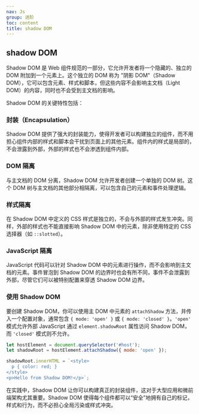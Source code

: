 ```yaml
---
nav: Js
group: 进阶
toc: content
title: shadow DOM
---
```


## shadow DOM

Shadow DOM 是 Web 组件规范的一部分，它允许开发者将一个隐藏的、独立的 DOM 附加到一个元素上。这个独立的 DOM 称为 "阴影 DOM"（Shadow DOM），它可以包含元素、样式和脚本，但这些内容不会影响主文档（Light DOM）的内容，同时也不会受到主文档的影响。

Shadow DOM 的关键特性包括：

### 封装（Encapsulation）

Shadow DOM 提供了强大的封装能力，使得开发者可以构建独立的组件，而不用担心组件内部的样式和脚本会干扰到页面上的其他元素。组件内的样式是局部的，不会泄露到外部，外部的样式也不会渗透到组件内部。

### DOM 隔离

与主文档的 DOM 分离，Shadow DOM 允许开发者创建一个单独的 DOM 树。这个 DOM 树与主文档的其他部分相隔离，可以包含自己的元素和事件处理逻辑。

### 样式隔离

在 Shadow DOM 中定义的 CSS 样式是独立的，不会与外部的样式发生冲突。同样，外部的样式也不能直接影响 Shadow DOM 中的元素，除非使用特定的 CSS 选择器（如 `::slotted`）。

### JavaScript 隔离

JavaScript 代码可以针对 Shadow DOM 中的元素进行操作，而不会影响到主文档的元素。事件冒泡到 Shadow DOM 的边界时也会有所不同，事件不会泄露到外部，尽管它们可以被特别配置来穿透 Shadow DOM 边界。

### 使用 Shadow DOM

要创建 Shadow DOM，你可以使用主 DOM 中元素的 `attachShadow` 方法，并传入一个配置对象，通常包含 `{ mode: 'open' }` 或 `{ mode: 'closed' }`。`'open'` 模式允许外部 JavaScript 通过 `element.shadowRoot` 属性访问 Shadow DOM，而 `'closed'` 模式则不允许。

```javascript
let hostElement = document.querySelector('#host');
let shadowRoot = hostElement.attachShadow({ mode: 'open' });

shadowRoot.innerHTML = `<style>
  p { color: red; }
</style>
<p>Hello from Shadow DOM!</p>`;
```

在实践中，Shadow DOM 让你可以构建真正的封装组件，这对于大型应用和微前端架构尤其重要。Shadow DOM 使得每个组件都可以“安全”地拥有自己的标记，样式和行为，而不必担心全局污染或样式冲突。
